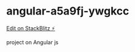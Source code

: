 # angular-a5a9fj-ywgkcc

[Edit on StackBlitz ⚡️](https://stackblitz.com/edit/angular-a5a9fj-ywgkcc)

project on Angular js
